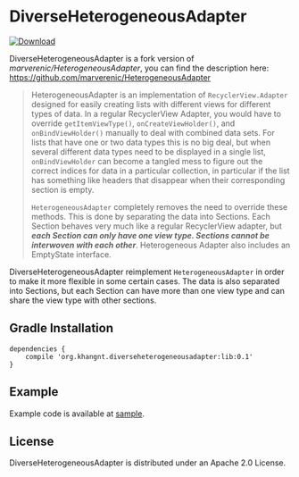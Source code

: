 # DiverseHeterogeneousAdapter

[ ![Download](https://api.bintray.com/packages/khang-nt/maven/DiverseHeterogeneousAdapter/images/download.svg) ](https://bintray.com/khang-nt/maven/DiverseHeterogeneousAdapter/_latestVersion)

DiverseHeterogeneousAdapter is a fork version of _marverenic/HeterogeneousAdapter_, you can find the description here:   https://github.com/marverenic/HeterogeneousAdapter
> HeterogeneousAdapter is an implementation of `RecyclerView.Adapter` designed for easily creating lists with different views for different types of data. In a regular RecyclerView Adapter, you would have to override `getItemViewType()`, `onCreateViewHolder()`, and `onBindViewHolder()` manually to deal with combined data sets. For lists that have one or two data types this is no big deal, but when several different data types need to be displayed in a single list, `onBindViewHolder` can become a tangled mess to figure out the correct indices for data in a particular collection, in particular if the list has something like headers that disappear when their corresponding section is empty.
>
> `HeterogeneousAdapter` completely removes the need to override these methods. This is done by separating
the data into Sections. Each Section behaves very much like a regular RecyclerView adapter, but _**each
Section can only have one view type. Sections cannot be interwoven with each other**_.
Heterogeneous Adapter also includes an EmptyState interface.

DiverseHeterogeneousAdapter reimplement `HeterogeneousAdapter` in order to make it more flexible in some certain cases.
The data is also separated into Sections, but each Section can have more than one view type and can share the view type with other sections.

## Gradle Installation
```
dependencies {
    compile 'org.khangnt.diverseheterogeneousadapter:lib:0.1'
}
```

## Example
Example code is available at [sample](sample).

## License
DiverseHeterogeneousAdapter is distributed under an Apache 2.0 License.